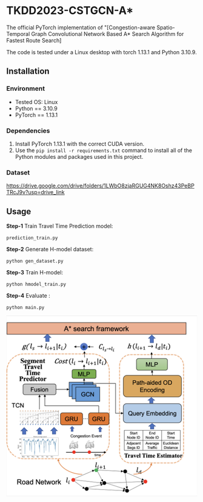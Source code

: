 # TKDD2023-CSTGCN-A*

The official PyTorch implementation of "[Congestion-aware Spatio-Temporal Graph Convolutional Network Based A*
Search Algorithm for Fastest Route Search]

The code is tested under a Linux desktop with torch 1.13.1 and Python 3.10.9.

## Installation

### Environment
- Tested OS: Linux
- Python == 3.10.9
- PyTorch == 1.13.1

### Dependencies
1. Install PyTorch 1.13.1 with the correct CUDA version.
2. Use the ``pip install -r requirements.txt`` command to install all of the Python modules and packages used in this project.

### Dataset
https://drive.google.com/drive/folders/1LWbO8zjaRGUG4NK8Oshz43PeBPTRcJ9v?usp=drive_link


## Usage

**Step-1** Train Travel Time Prediction model:
```
prediction_train.py
```

**Step-2** Generate H-model dataset:

```
python gen_dataset.py
```

**Step-3** Train H-model:

```
python hmodel_train.py
```

**Step-4** Evaluate :

```
python main.py
```

![OverallFramework](./overview.png "Overall framework")
